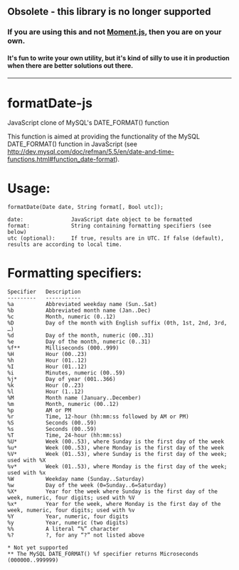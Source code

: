 ## Obsolete - this library is no longer supported
### If you are using this and not [Moment.js](https://momentjs.com/), then you are on your own.
#### It's fun to write your own utility, but it's kind of silly to use it in production when there are better solutions out there.

___

formatDate-js
=============

JavaScript clone of MySQL's DATE_FORMAT() function

This function is aimed at providing the functionality of the MySQL DATE_FORMAT() function in
JavaScript (see http://dev.mysql.com/doc/refman/5.5/en/date-and-time-functions.html#function_date-format).


Usage:
======
	
	formatDate(Date date, String format[, Bool utc]);

	date:				JavaScript date object to be formatted
	format:				String containing formatting specifiers (see below)
	utc (optional):		If true, results are in UTC. If false (default), results are according to local time.


Formatting specifiers:
======================

	Specifier	Description
	---------	-----------
	%a			Abbreviated weekday name (Sun..Sat)
	%b			Abbreviated month name (Jan..Dec)
	%c			Month, numeric (0..12)
	%D			Day of the month with English suffix (0th, 1st, 2nd, 3rd, …)
	%d			Day of the month, numeric (00..31)
	%e			Day of the month, numeric (0..31)
	%f**		Milliseconds (000..999)
	%H			Hour (00..23)
	%h			Hour (01..12)
	%I			Hour (01..12)
	%i			Minutes, numeric (00..59)
	%j*			Day of year (001..366)
	%k			Hour (0..23)
	%l			Hour (1..12)
	%M			Month name (January..December)
	%m			Month, numeric (00..12)
	%p			AM or PM
	%r			Time, 12-hour (hh:mm:ss followed by AM or PM)
	%S			Seconds (00..59)
	%s			Seconds (00..59)
	%T			Time, 24-hour (hh:mm:ss)
	%U*			Week (00..53), where Sunday is the first day of the week
	%u*			Week (00..53), where Monday is the first day of the week
	%V*			Week (01..53), where Sunday is the first day of the week; used with %X
	%v*			Week (01..53), where Monday is the first day of the week; used with %x
	%W			Weekday name (Sunday..Saturday)
	%w			Day of the week (0=Sunday..6=Saturday)
	%X*			Year for the week where Sunday is the first day of the week, numeric, four digits; used with %V
	%x*			Year for the week, where Monday is the first day of the week, numeric, four digits; used with %v
	%Y			Year, numeric, four digits
	%y			Year, numeric (two digits)
	%%			A literal “%” character
	%?			?, for any “?” not listed above

	* Not yet supported
	** The MySQL DATE_FORMAT() %f specifier returns Microseconds (000000..999999)
